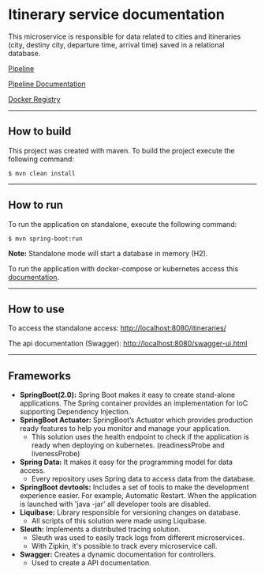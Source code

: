 # Itinerary service documentation

This microservice is responsible for data related to cities and itineraries (city, destiny city, departure time, arrival time) saved in a relational database. 

[Pipeline](https://gitlab.com/itinerary-challenge/itinerary-service/pipelines)

[Pipeline Documentation](https://gitlab.com/itinerary-challenge/itinerary-service/blob/master/docs/pipeline.md)

[Docker Registry](https://gitlab.com/itinerary-challenge/itinerary-service/container_registry)

--- 
## How to build 

This project was created with maven. To build the project execute the following command:

	$ mvn clean install

---
## How to run 

To run the application on standalone, execute the following command:

	$ mvn spring-boot:run

**Note:** Standalone mode will start a database in memory (H2).



To run the application with docker-compose or kubernetes access this [documentation](https://gitlab.com/itinerary-challenge/devops).

---
## How to use

To access the standalone access: [http://localhost:8080/itineraries/](http://localhost:8080/itineraries/)

The api documentation (Swagger): [http://localhost:8080/swagger-ui.html](http://localhost:8080/swagger-ui.html)

---
## Frameworks

- **SpringBoot(2.0):** Spring Boot makes it easy to create stand-alone applications. The Spring container provides an implementation for IoC supporting Dependency Injection.
- **SpringBoot Actuator:** SpringBoot’s Actuator which provides production ready features to help you monitor and manage your application.
	- This solution uses the health endpoint to check if the application is ready when deploying on kubernetes. (readinessProbe and livenessProbe)
- **Spring Data:** It makes it easy for the programming model for data access.
	- Every repository uses Spring data to access data from the database.
- **SpringBoot devtools:** Includes a set of tools to make the development experience easier. For example, Automatic Restart. When the application is launched with 'java -jar' all developer tools are disabled.
- **Liquibase:** Library responsible for versioning changes on database.
	- All scripts of this solution were made using Liquibase.
- **Sleuth:** Implements a distributed tracing solution.
	- Sleuth was used to easily track logs from different microservices.
	- With Zipkin, it's possible to track every microservice call. 
- **Swagger:** Creates a dynamic documentation for controllers.
	- Used to create a API documentation.

